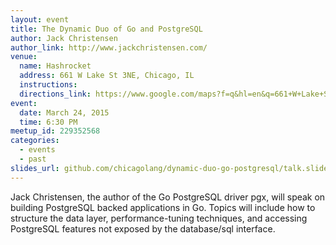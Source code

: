 ```yaml
---
layout: event
title: The Dynamic Duo of Go and PostgreSQL
author: Jack Christensen
author_link: http://www.jackchristensen.com/
venue:
  name: Hashrocket
  address: 661 W Lake St 3NE, Chicago, IL
  instructions: 
  directions_link: https://www.google.com/maps?f=q&hl=en&q=661+W+Lake+St+3NE,+Chicago,+IL,+60661,+us
event:
  date: March 24, 2015
  time: 6:30 PM
meetup_id: 229352568
categories:
  - events
  - past
slides_url: github.com/chicagolang/dynamic-duo-go-postgresql/talk.slide
---
```

Jack Christensen, the author of the Go PostgreSQL driver pgx, will speak on building 
PostgreSQL backed applications in Go. Topics will include how to structure the data layer, 
performance-tuning techniques, and accessing PostgreSQL features not exposed by the 
database/sql interface.